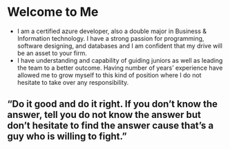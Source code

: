 # Welcome to Me

- I am a certified azure developer, also a double major in Business & Information technology. I have a strong passion for programming, software designing, and databases and I am confident that my drive will be an asset to your firm.
- I have understanding and capability of guiding juniors as well as leading the team to a better outcome. Having number of years’ experience have allowed me to grow myself to this kind of position where I do not hesitate to take over any responsibility.

## “Do it good and do it right. If you don’t know the answer, tell you do not know the answer but don’t hesitate to find the answer cause that’s a guy who is willing to fight.”
